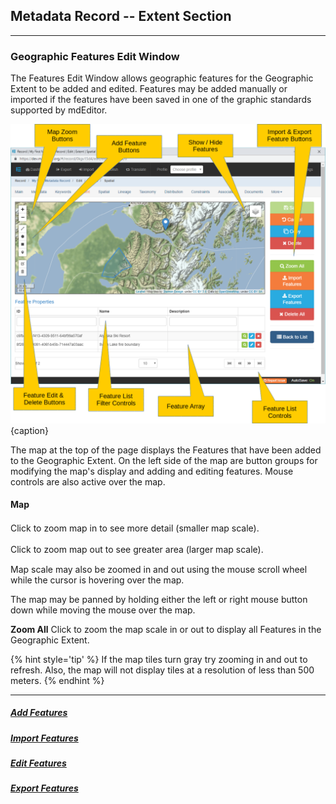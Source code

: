 ## Metadata Record -- Extent Section
---
### Geographic Features Edit Window

The <span class="md-panel">Features</span> <span class="md-window">Edit Window</span> allows geographic features for the <span class="md-panel">Geographic Extent</span> to be added and edited.  Features may be added manually or imported if the features have been saved in one of the graphic standards supported by mdEditor.
 
![Geographic Extent Features Edit Window](/assets/reference/edit-objects/metadata/extent/features-editWindow.png){caption}

The map at the top of the page displays the <span class="md-panel">Features</span> that have been added to the <span class="md-panel">Geographic Extent</span>.  On the left side of the map are button groups for modifying the map's display and adding and editing features.  Mouse controls are also active over the map.  

#### Map 

<i class="fa fa-plus" style="font-size: larger"> </i>  Click to zoom map in to see more detail (smaller map scale).

<i class="fa fa-minus" style="font-size: larger"> </i>  Click to zoom map out to see greater area (larger map scale). 

Map scale may also be zoomed in and out using the mouse scroll wheel while the cursor is hovering over the map. 

The map may be panned by holding either the left or right mouse button down while moving the mouse over the map.  

<strong class="btn btn-success btn-xs"> <i class="fa fa-search"> </i> Zoom All</strong> Click to zoom the map scale in or out to display all <span class="md-panel">Features</span> in the <span class="md-panel">Geographic Extent</span>.

{% hint style='tip' %}
  If the map tiles turn gray try zooming in and out to refresh.  Also, the map will not display tiles at a resolution of less than 500 meters.
{% endhint %}

---

##### [Add Features](features-add.md)

##### [Import Features](features-import.md)

##### [Edit Features](features-edit.md)

##### [Export Features](features-export.md)
